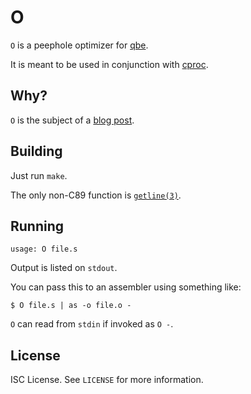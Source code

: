 O
=
`O` is a peephole optimizer for
[qbe](https://c9x.me/compile/).

It is meant to be used in conjunction with
[cproc](https://sr.ht/~mcf/cproc/).

Why?
----
`O` is the subject of a
[blog post](https://briancallahan.net/blog/20220330.html).

Building
--------
Just run `make`.

The only non-C89 function is
[`getline(3)`](https://man.openbsd.org/getline.3).

Running
-------
```
usage: O file.s
```

Output is listed on `stdout`.

You can pass this to an assembler using something like:
```
$ O file.s | as -o file.o -
```

`O` can read from `stdin` if invoked as `O -`.

License
-------
ISC License. See `LICENSE` for more information.
